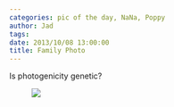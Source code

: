 ```yaml
---
categories: pic of the day, NaNa, Poppy
author: Jad
tags: 
date: 2013/10/08 13:00:00
title: Family Photo
---
```

Is photogenicity genetic?
<figure>
<img src="/img/2013/10/08/img_4398_medium.jpg" />
</figure>

